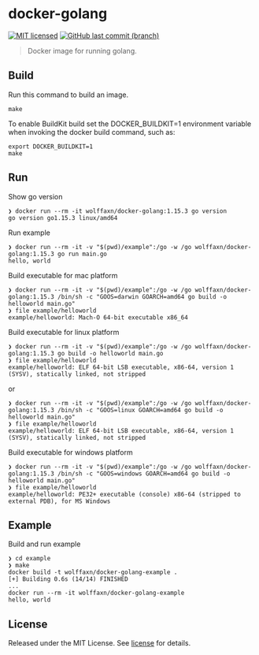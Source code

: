 # docker-golang

[![MIT licensed](https://img.shields.io/badge/license-MIT-blue.svg)](https://opensource.org/licenses/MIT)
[![GitHub last commit (branch)](https://img.shields.io/github/last-commit/wolffaxn/docker-golang/master.svg)](https://github.com/wolffaxn/docker-golang)

> Docker image for running golang.

## Build

Run this command to build an image.

```
make
```

To enable BuildKit build set the DOCKER_BUILDKIT=1 environment variable when invoking the docker build command,
such as:

```
export DOCKER_BUILDKIT=1
make
```

## Run

Show go version

```
❯ docker run --rm -it wolffaxn/docker-golang:1.15.3 go version
go version go1.15.3 linux/amd64
```

Run example

```
❯ docker run --rm -it -v "$(pwd)/example":/go -w /go wolffaxn/docker-golang:1.15.3 go run main.go
hello, world
```

Build executable for mac platform

```
❯ docker run --rm -it -v "$(pwd)/example":/go -w /go wolffaxn/docker-golang:1.15.3 /bin/sh -c "GOOS=darwin GOARCH=amd64 go build -o helloworld main.go"
❯ file example/helloworld
example/helloworld: Mach-O 64-bit executable x86_64
```

Build executable for linux platform

```
❯ docker run --rm -it -v "$(pwd)/example":/go -w /go wolffaxn/docker-golang:1.15.3 go build -o helloworld main.go
❯ file example/helloworld
example/helloworld: ELF 64-bit LSB executable, x86-64, version 1 (SYSV), statically linked, not stripped
```

or

```
❯ docker run --rm -it -v "$(pwd)/example":/go -w /go wolffaxn/docker-golang:1.15.3 /bin/sh -c "GOOS=linux GOARCH=amd64 go build -o helloworld main.go"
❯ file example/helloworld
example/helloworld: ELF 64-bit LSB executable, x86-64, version 1 (SYSV), statically linked, not stripped
```

Build executable for windows platform

```
❯ docker run --rm -it -v "$(pwd)/example":/go -w /go wolffaxn/docker-golang:1.15.3 /bin/sh -c "GOOS=windows GOARCH=amd64 go build -o helloworld main.go"
❯ file example/helloworld
example/helloworld: PE32+ executable (console) x86-64 (stripped to external PDB), for MS Windows
```

## Example

Build and run example

```
❯ cd example
❯ make
docker build -t wolffaxn/docker-golang-example .
[+] Building 0.6s (14/14) FINISHED
...
docker run --rm -it wolffaxn/docker-golang-example
hello, world
```

## License

Released under the MIT License. See [license](LICENSE.md) for details.
